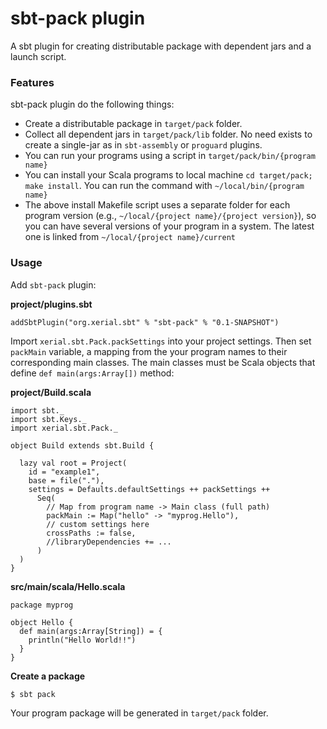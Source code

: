 sbt-pack plugin
========

A sbt plugin for creating distributable package with dependent jars and a launch script.

### Features

sbt-pack plugin do the following things:

- Create a distributable package in `target/pack` folder.
- Collect all dependent jars in `target/pack/lib` folder. No need exists to create a single-jar as in `sbt-assembly` or `proguard` plugins. 
- You can run your programs using a script in `target/pack/bin/{program name}`
- You can install your Scala programs to local machine `cd target/pack; make install`. You can run the command with `~/local/bin/{program name}`
- The above install Makefile script uses a separate folder for each program version (e.g., `~/local/{project name}/{project version}`), so you can have several versions of your program in a system. The latest one is linked from `~/local/{project name}/current`


### Usage

Add `sbt-pack` plugin:

**project/plugins.sbt**

	addSbtPlugin("org.xerial.sbt" % "sbt-pack" % "0.1-SNAPSHOT")


Import `xerial.sbt.Pack.packSettings` into your project settings. Then set `packMain` variable, a mapping from the your program names to their corresponding main classes. The main classes must be Scala objects that define `def main(args:Array[])` method:

**project/Build.scala**

    import sbt._
    import sbt.Keys._
    import xerial.sbt.Pack._
    
    object Build extends sbt.Build {
    
      lazy val root = Project(
        id = "example1",
        base = file("."),
        settings = Defaults.defaultSettings ++ packSettings ++
          Seq(
            // Map from program name -> Main class (full path)
            packMain := Map("hello" -> "myprog.Hello"),
            // custom settings here
            crossPaths := false,
			//libraryDependencies += ...
          )
      )
    }


**src/main/scala/Hello.scala**


	package myprog
    
    object Hello {
      def main(args:Array[String]) = {
        println("Hello World!!")
      }
    }


**Create a package**

    $ sbt pack
	
Your program package will be generated in `target/pack` folder.


	
